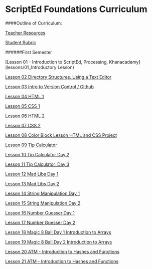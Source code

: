 ScriptEd Foundations Curriculum
==========

####Outline of Curriculum:

[Teacher Resources](Resources/)

[Student Rubric](http://bit.ly/ScriptEdCurriculum)

######First Semester
[Lesson 01 - Introduction to ScriptEd, Processing, Khanacademy](lessons/01_Introductory Lesson)	
[Lesson 02   Directory Structures, Using a Text Editor](lessons/02_Directory_Structures)
	[Lesson 03	Intro to Version Control / Github](lessons/03_Intro_to_version_control)	
[Lesson 04	HTML 1](lessons/04-07_html_css)	
[Lesson 05	CSS 1](lessons/04-07_html_css)	[Lesson 06	HTML 2](lessons/04-07_html_css)	[Lesson 07	CSS 2](lessons/04-07_html_css)	[Lesson 08	Color Block Lesson	HTML and CSS Project](lessons/08_color_block_lesson)

[Lesson 09	Tip Calculator](lessons/09-11_tip-calculator)
[Lesson 10	Tip Calculator Day 2](lessons/09-11_tip-calculator)[Lesson 11	Tip Calculator, Day 3](lessons/09-11_tip-calculator)	[Lesson 12	Mad Libs Day 1]()[Lesson 13	Mad Libs Day 2]()

[Lesson 14	String Manipulation Day 1](lessons/014-15_substring)[Lesson 15	String Manipulation Day 2](lessons/014-15_substring)[Lesson 16	Number Guesser Day 1]()	[Lesson 17	Number Guesser Day 2]()	[Lesson 18	Magic 8 Ball Day 1	Introduction to Arrays](lessons/18-19_magic_8_ball)[Lesson 19	Magic 8 Ball Day 2	Introduction to Arrays](lessons/18-19_magic_8_ball)[Lesson 20	ATM - Introduction to Hashes and Functions](lessons/20-21_atm)[Lesson 21	ATM - Introduction to Hashes and Functions](lessons/20-21_atm)